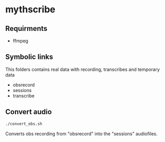 # mythscribe

## Requirments

- ffmpeg

## Symbolic links

This folders contains real data with recording, transcribes and temporary data

- obsrecord
- sessions
- transcribe

## Convert audio

```bash
./convert_obs.sh
```

Converts obs recording from "obsrecord" into the "sessions" audiofiles.
